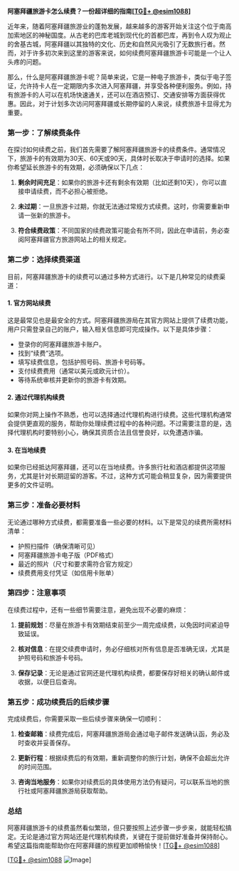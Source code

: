 **阿塞拜疆旅游卡怎么续费？一份超详细的指南[[TG💪+ @esim1088](https://t.me/s/esim1088)]**

近年来，随着阿塞拜疆旅游业的蓬勃发展，越来越多的游客开始关注这个位于南高加索地区的神秘国度。从古老的巴库老城到现代化的首都巴库，再到令人叹为观止的舍基古城，阿塞拜疆以其独特的文化、历史和自然风光吸引了无数旅行者。然而，对于许多初次来到这里的游客来说，如何续费阿塞拜疆旅游卡可能是一个让人头疼的问题。

那么，什么是阿塞拜疆旅游卡呢？简单来说，它是一种电子旅游卡，类似于电子签证，允许持卡人在一定期限内多次进入阿塞拜疆，并享受各种便利服务。例如，持有旅游卡的人可以在机场快速通关，还可以在酒店预订、交通安排等方面获得优惠。因此，对于计划多次访问阿塞拜疆或长期停留的人来说，续费旅游卡显得尤为重要。

### **第一步：了解续费条件**

在探讨如何续费之前，我们首先需要了解阿塞拜疆旅游卡的续费条件。通常情况下，旅游卡的有效期为30天、60天或90天，具体时长取决于申请时的选择。如果你希望延长旅游卡的有效期，必须确保以下几点：

1. **剩余时间充足**：如果你的旅游卡还有剩余有效期（比如还剩10天），你可以直接申请续费，而不必担心被拒绝。
   
2. **未过期**：一旦旅游卡过期，你就无法通过常规方式续费。这时，你需要重新申请一张新的旅游卡。

3. **符合续费政策**：不同国家的续费政策可能会有所不同，因此在申请前，务必查阅阿塞拜疆官方旅游网站上的相关规定。

### **第二步：选择续费渠道**

目前，阿塞拜疆旅游卡的续费可以通过多种方式进行。以下是几种常见的续费渠道：

#### **1. 官方网站续费**
这是最常见也是最安全的方式。阿塞拜疆旅游局在其官方网站上提供了续费功能，用户只需登录自己的账户，输入相关信息即可完成操作。以下是具体步骤：

- 登录你的阿塞拜疆旅游卡账户。
- 找到“续费”选项。
- 填写续费信息，包括护照号码、旅游卡号码等。
- 支付续费费用（通常以美元或欧元计价）。
- 等待系统审核并更新你的旅游卡有效期。

#### **2. 通过代理机构续费**
如果你对网上操作不熟悉，也可以选择通过代理机构进行续费。这些代理机构通常会提供更直观的服务，帮助你处理续费过程中的各种问题。不过需要注意的是，选择代理机构时要特别小心，确保其资质合法且信誉良好，以免遭遇诈骗。

#### **3. 在当地续费**
如果你已经抵达阿塞拜疆，还可以在当地续费。许多旅行社和酒店都提供这项服务，尤其是针对长期逗留的游客。不过，这种方式可能会稍显复杂，因为需要提供更多的文件证明。

### **第三步：准备必要材料**

无论通过哪种方式续费，都需要准备一些必要的材料。以下是常见的续费所需材料清单：

- 护照扫描件（确保清晰可见）
- 阿塞拜疆旅游卡电子版（PDF格式）
- 最近的照片（尺寸和要求需符合官方规定）
- 续费费用支付凭证（如信用卡账单）

### **第四步：注意事项**

在续费过程中，还有一些细节需要注意，避免出现不必要的麻烦：

1. **提前规划**：尽量在旅游卡有效期结束前至少一周完成续费，以免因时间紧迫导致延误。
   
2. **核对信息**：在提交续费申请时，务必仔细核对所有信息是否准确无误，尤其是护照号码和旅游卡号码。

3. **保存记录**：无论是通过官网还是代理机构续费，都要保存好相关的确认邮件或收据，以便日后查询。

### **第五步：成功续费后的后续步骤**

完成续费后，你需要采取一些后续步骤来确保一切顺利：

1. **检查邮箱**：续费完成后，阿塞拜疆旅游局会通过电子邮件发送确认函，务必及时查收并妥善保存。

2. **更新行程**：根据续费后的有效期，重新调整你的旅行计划，确保不会超出允许的时间范围。

3. **咨询当地服务**：如果你对续费后的具体使用方法仍有疑问，可以联系当地的旅行社或阿塞拜疆旅游局获取帮助。

### **总结**

阿塞拜疆旅游卡的续费虽然看似繁琐，但只要按照上述步骤一步步来，就能轻松搞定。无论是通过官方网站还是代理机构续费，关键在于提前做好准备并保持耐心。希望这篇指南能帮助你在阿塞拜疆的旅程更加顺畅愉快！[[TG💪+ @esim1088](https://t.me/s/esim1088)]

[[TG💪+ @esim1088](https://t.me/s/esim1088) ![Image](https://i.postimg.cc/4NQfJmqS/Snipaste-2025-05-13-00-14-12.png)]